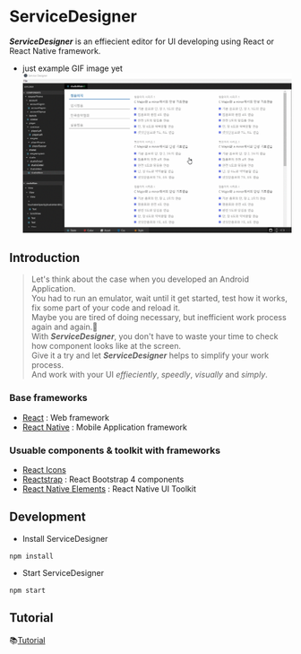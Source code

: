 <!-- README -->
# ServiceDesigner
**_ServiceDesigner_** is an effiecient editor for UI developing using React or React Native framework.
<!-- > ServiceDesginer is an Editor to update design of your project using react or react-native.  
> React & React-Native Design Editor desktop app built on top of Electron.  
> You can update both web and app design created by react or react-native.   -->

<!-- gif 파일 juice 페이지로 수정 필요 => 현재 청음이지 페이지로 보여주고 있으므로 -->
- just example GIF image yet  
![ServiceDesigner](./src/asset/img/mainExample.gif)  


## Introduction
> Let's think about the case when you developed an Android Application.  
> You had to run an emulator, wait until it get started, test how it works, fix some part of your code and reload it.  
> Maybe you are tired of doing necessary, but inefficient work process again and again.:dizzy:  
> With **_ServiceDesigner_**, you don't have to waste your time to check how component looks like at the screen.  
> Give it a try and let **_ServiceDesigner_** helps to simplify your work process.  
> And work with your UI _effieciently_, _speedly_, _visually_ and _simply_.  

### Base frameworks
- [React](https://reactjs.org/) : Web framework
- [React Native](https://facebook.github.io/react-native/) : Mobile Application framework

### Usuable components & toolkit with frameworks
- [React Icons](http://react-icons.github.io/react-icons/)
- [Reactstrap](https://reactstrap.github.io/) : React Bootstrap 4 components
- [React Native Elements](https://react-native-training.github.io/react-native-elements/) : React Native UI Toolkit

## Development
- Install ServiceDesigner
```
npm install
```
- Start ServiceDesigner
```
npm start 
```

<!-- ## build
```
npm run dist
``` -->

## Tutorial
:books:[Tutorial](https://github.com/hyun12345/ServiceDesigner/blob/tutorial/TUTORIAL.md)